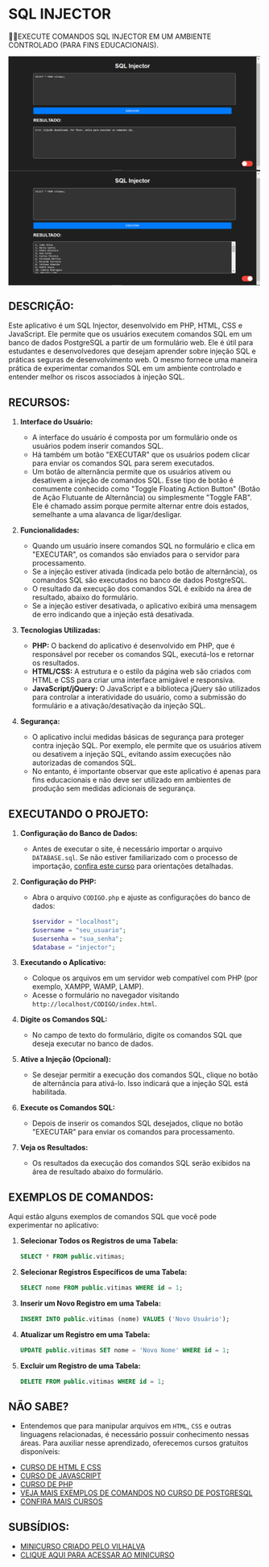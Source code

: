 # SQL INJECTOR
👨‍🏫EXECUTE COMANDOS SQL INJECTOR EM UM AMBIENTE CONTROLADO (PARA FINS EDUCACIONAIS).

<img src="./IMAGENS/FOTO_1.png" align="center" width="500"> <br>
<img src="./IMAGENS/FOTO_2.png" align="center" width="500"> <br>

## DESCRIÇÃO:
Este aplicativo é um SQL Injector, desenvolvido em PHP, HTML, CSS e JavaScript. Ele permite que os usuários executem comandos SQL em um banco de dados PostgreSQL a partir de um formulário web. Ele é útil para estudantes e desenvolvedores que desejam aprender sobre injeção SQL e práticas seguras de desenvolvimento web. O mesmo fornece uma maneira prática de experimentar comandos SQL em um ambiente controlado e entender melhor os riscos associados à injeção SQL.

## RECURSOS:
1. **Interface do Usuário:**
   - A interface do usuário é composta por um formulário onde os usuários podem inserir comandos SQL.
   - Há também um botão "EXECUTAR" que os usuários podem clicar para enviar os comandos SQL para serem executados.
   - Um botão de alternância permite que os usuários ativem ou desativem a injeção de comandos SQL. Esse tipo de botão é comumente conhecido como "Toggle Floating Action Button" (Botão de Ação Flutuante de Alternância) ou simplesmente "Toggle FAB". Ele é chamado assim porque permite alternar entre dois estados, semelhante a uma alavanca de ligar/desligar.

2. **Funcionalidades:**
   - Quando um usuário insere comandos SQL no formulário e clica em "EXECUTAR", os comandos são enviados para o servidor para processamento.
   - Se a injeção estiver ativada (indicada pelo botão de alternância), os comandos SQL são executados no banco de dados PostgreSQL.
   - O resultado da execução dos comandos SQL é exibido na área de resultado, abaixo do formulário.
   - Se a injeção estiver desativada, o aplicativo exibirá uma mensagem de erro indicando que a injeção está desativada.

3. **Tecnologias Utilizadas:**
   - **PHP:** O backend do aplicativo é desenvolvido em PHP, que é responsável por receber os comandos SQL, executá-los e retornar os resultados.
   - **HTML/CSS:** A estrutura e o estilo da página web são criados com HTML e CSS para criar uma interface amigável e responsiva.
   - **JavaScript/jQuery:** O JavaScript e a biblioteca jQuery são utilizados para controlar a interatividade do usuário, como a submissão do formulário e a ativação/desativação da injeção SQL.

4. **Segurança:**
   - O aplicativo inclui medidas básicas de segurança para proteger contra injeção SQL. Por exemplo, ele permite que os usuários ativem ou desativem a injeção SQL, evitando assim execuções não autorizadas de comandos SQL.
   - No entanto, é importante observar que este aplicativo é apenas para fins educacionais e não deve ser utilizado em ambientes de produção sem medidas adicionais de segurança.

## EXECUTANDO O PROJETO:
1. **Configuração do Banco de Dados:**
   - Antes de executar o site, é necessário importar o arquivo `DATABASE.sql`. Se não estiver familiarizado com o processo de importação, [confira este curso](https://github.com/VILHALVA/CURSO-DE-POSTGRESQL) para orientações detalhadas.

2. **Configuração do PHP:**
   - Abra o arquivo `CODIGO.php` e ajuste as configurações do banco de dados:

     ```php
     $servidor = "localhost";
     $username = "seu_usuario";
     $usersenha = "sua_senha";
     $database = "injector";
     ```

3. **Executando o Aplicativo:**
   - Coloque os arquivos em um servidor web compatível com PHP (por exemplo, XAMPP, WAMP, LAMP).
   - Acesse o formulário no navegador visitando `http://localhost/CODIGO/index.html`.

4. **Digite os Comandos SQL:**
   - No campo de texto do formulário, digite os comandos SQL que deseja executar no banco de dados.

5. **Ative a Injeção (Opcional):**
   - Se desejar permitir a execução dos comandos SQL, clique no botão de alternância para ativá-lo. Isso indicará que a injeção SQL está habilitada.

6. **Execute os Comandos SQL:**
   - Depois de inserir os comandos SQL desejados, clique no botão "EXECUTAR" para enviar os comandos para processamento.

7. **Veja os Resultados:**
   - Os resultados da execução dos comandos SQL serão exibidos na área de resultado abaixo do formulário.

## EXEMPLOS DE COMANDOS:
Aqui estão alguns exemplos de comandos SQL que você pode experimentar no aplicativo:

1. **Selecionar Todos os Registros de uma Tabela:**
   ```sql
   SELECT * FROM public.vitimas;
   ```

2. **Selecionar Registros Específicos de uma Tabela:**
   ```sql
   SELECT nome FROM public.vitimas WHERE id = 1;
   ```

3. **Inserir um Novo Registro em uma Tabela:**
   ```sql
   INSERT INTO public.vitimas (nome) VALUES ('Novo Usuário');
   ```

4. **Atualizar um Registro em uma Tabela:**
   ```sql
   UPDATE public.vitimas SET nome = 'Novo Nome' WHERE id = 1;
   ```

5. **Excluir um Registro de uma Tabela:**
   ```sql
   DELETE FROM public.vitimas WHERE id = 1;
   ```

## NÃO SABE?
- Entendemos que para manipular arquivos em `HTML`, `CSS` e outras linguagens relacionadas, é necessário possuir conhecimento nessas áreas. Para auxiliar nesse aprendizado, oferecemos cursos gratuitos disponíveis:
* [CURSO DE HTML E CSS](https://github.com/VILHALVA/CURSO-DE-HTML-E-CSS)
* [CURSO DE JAVASCRIPT](https://github.com/VILHALVA/CURSO-DE-JAVASCRIPT)
* [CURSO DE PHP](https://github.com/VILHALVA/CURSO-DE-PHP)
* [VEJA MAIS EXEMPLOS DE COMANDOS NO CURSO DE POSTGRESQL](https://github.com/VILHALVA/CURSO-DE-POSTGRESQL)
* [CONFIRA MAIS CURSOS](https://github.com/VILHALVA?tab=repositories&q=+topic:CURSO)

## SUBSÍDIOS:
- [MINICURSO CRIADO PELO VILHALVA](https://github.com/VILHALVA)
- [CLIQUE AQUI PARA ACESSAR AO MINICURSO](./MINICURSO.md)





